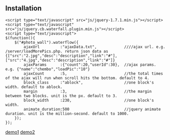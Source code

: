 ## Installation

	<script type="text/javascript" src="js/jquery-1.7.1.min.js"></script>
	<script type="text/javascript" src="js/jquery.cb.waterfall.plugin.min.js"></script>
	<script type="text/javascript">
	$(function(){
		$("#photo_wall").waterflow({
			ajaxUrl			:"ajaxData.txt",			////ajax url. e.g. /server/loadMorePics.php. return json data as {["src":"2.jpg","desc":"description","link":"#"],["src":"4.jpg","desc":"description","link":"#"]}	
			ajaxParams		:{"count":20,"userId":30},	//ajax params. e.g. {"name":"chembo","loadPic":"10"}
			ajaxCount		:5,							//the total times of the ajax will run when scroll hits the bottom. default to 4.
			block_class		:"ablock",					//one block's width. default to ablock.
			margin			:3,							//the margin between two blocks. unit is the px. default to 3.
			block_width		:230,						//one block's width.
			animate_duration:500						//jquery animate duration. unit is the million-second. default to 1000.
		});
	});
[demo1](http://paradise4ever.com/waterfall/demo.html)
[demo2](http://paradise4ever.com/qt/detail.html#photo_wall)

